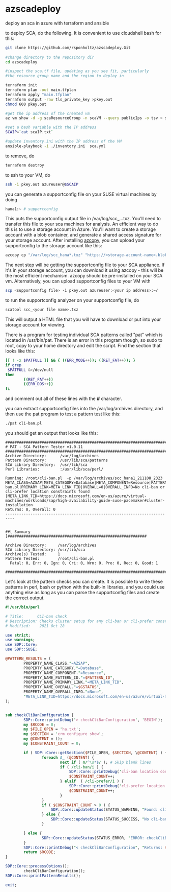# azscadeploy
deploy an sca in azure with terraform and ansible

to deploy SCA, do the following.  It is convenient to use cloudshell bash for this:

```bash
git clone https://github.com/rsponholtz/azscadeploy.Git
  
#change directory to the repository dir
cd azscadeploy

#inspect the sca.tf file, updating as you see fit, particularly
#the resource group name and the region to deploy in

terraform init
terraform plan -out main.tfplan
terraform apply "main.tfplan"
terraform output -raw tls_private_key >pkey.out
chmod 600 pkey.out

#get the ip address of the created vm
az vm show -d -g scaResourceGroup -n scaVM --query publicIps -o tsv > scaIP.txt

#set a bash variable with the IP address
SCAIP=`cat scaIP.txt`

#update inventory.ini with the IP address of the VM
ansible-playbook -i ./inventory.ini  sca.yml
```

to remove, do

```bash
terraform destroy 
```

to ssh to your VM, do

```bash
ssh -i pkey.out azureuser@$SCAIP
```

you can generate a supportconfig file on your SUSE virtual machines by doing

```bash
hana1:~ # supportconfig
```

This puts the supportconfig output file in /var/log/scc_<hostname>...txz.  You'll need to transfer this file to your sca machines for analysis.  An efficient way to do this is to use a storage account in Azure.  You'll want to create a storage account with a blob container, and generate a shared access signature for your storage account.  After installing [azcopy](https://docs.microsoft.com/en-us/azure/storage/common/storage-use-azcopy-v10), you can upload your supportconfig to the storage account like this:

```bash
azcopy cp "/var/log/scc_hana*.txz" "https://<storage-account-name>.blob.core.windows.net/supportconfigs?sp=rfaeddl&st=2021-09-28T23:22:28Z&se=2022-09-19T07:22:28Z&spr=https&sv=2020-08-04&sr=c&sig=JEQF%2DIdp5Wz0DkbjQDJUv%2Bw6zzn%2HGFUEhhvxaHHGvP%2BM%3D"
```

The next step will be getting the supportconfig file to your SCA appliance.  If it's in your storage account, you can download it using azcopy - this will be the most efficient mechanism.  azcopy should be pre-installed on your SCA vm.  Alternatively, you can upload supportconfig files to your VM with
```bash
scp <supportconfig file> -i pkey.out azureuser:<your ip address>:~/
```

to run the supportconfig analyzer on your supportconfig file, do

```bash
scatool scc_<your file name>.txz
```

This will output a HTML file that you will have to download or put into your storage account for viewing.

There is a program for testing individual SCA patterns called "pat" which is located in /usr/bin/pat.  There is an error in this program though, so sudo to root, copy to your home directory and edit the script.  Find the section that looks like this:
```bash
[[ ! -x $PATFULL ]] && { ((ERR_MODE++)); ((RET_FAT++)); }
if grep
 $PATFULL &>/dev/null
then
        ((RET_FAT++))
        ((ERR_DOS++))
fi
```

and comment out all of these lines with the ***#*** character.

you can extract supportconfig files into the /var/log/archives directory, and then use the pat program to test a pattern test like this:

```bash
./pat cli-ban.pl
```

you should get an output that looks like this:
```
##########################################################################
# PAT - SCA Pattern Tester v1.0.11
##########################################################################
Archive Directory:      /var/log/archives
Pattern Directory:      /usr/lib/sca/patterns
SCA Library Directory:  /usr/lib/sca
Perl Libraries:         :/usr/lib/sca/perl/

Running: /root/cli-ban.pl  -p /var/log/archives/scc_hana1_211108_2323
META_CLASS=AZSAP|META_CATEGORY=Database|META_COMPONENT=Resource|PATTERN_ID=cli-ban.pl|PRIMARY_LINK=META_LINK_TID|OVERALL=0|OVERALL_INFO=No cli-ban or cli-prefer location constraints found |META_LINK_TID=https://docs.microsoft.com/en-us/azure/virtual-machines/workloads/sap/high-availability-guide-suse-pacemaker#cluster-installation
Returns: 0, Overall: 0
--------------------------------------------------------------------------


##[ Summary ]#############################################################

Archive Directory:     /var/log/archives
SCA Library Directory: /usr/lib/sca
Archive(s) Tested:     1
Pattern Tested:        /root/cli-ban.pl
  Fatal: 0, Err: 0, Ign: 0, Cri: 0, Wrn: 0, Pro: 0, Rec: 0, Good: 1

##########################################################################
```

Let's look at the pattern checks you can create.  It is possible to write these patterns in perl, bash or python with the built-in libraries, and you could use anything else as long as you can parse the supportconfig files and create the correct output.  

```perl
#!/usr/bin/perl

# Title:      CLI-ban check
# Description: Checks cluster setup for any cli-ban or cli-prefer constraints
# Modified:    2021 Oct 28

use strict;
use warnings;
use SDP::Core;
use SDP::SUSE;

@PATTERN_RESULTS = (
        PROPERTY_NAME_CLASS."=AZSAP",
        PROPERTY_NAME_CATEGORY."=Database",
        PROPERTY_NAME_COMPONENT."=Resource",
        PROPERTY_NAME_PATTERN_ID."=$PATTERN_ID",
        PROPERTY_NAME_PRIMARY_LINK."=META_LINK_TID",
        PROPERTY_NAME_OVERALL."=$GSTATUS",
        PROPERTY_NAME_OVERALL_INFO."=None",
        "META_LINK_TID=https://docs.microsoft.com/en-us/azure/virtual-machines/workloads/sap/high-availability-guide-suse-pacemaker#cluster-installation"
);


sub checkCliBanConfiguration {
        SDP::Core::printDebug('> checkCliBanConfiguration', 'BEGIN');
        my $RCODE = 0;
        my $FILE_OPEN = 'ha.txt';
        my $SECTION = 'crm configure show';
        my @CONTENT = ();
        my $CONSTRAINT_COUNT = 0;

        if ( SDP::Core::getSection($FILE_OPEN, $SECTION, \@CONTENT) ) {
                foreach $_ (@CONTENT) {
                        next if ( m/^\s*$/ ); # Skip blank lines
                        if ( /cli-ban/i ) {
                            SDP::Core::printDebug('cli-ban location constraint', "Found");
                            $CONSTRAINT_COUNT++;
                        } elsif  ( /cli-prefer/i ) {
                            SDP::Core::printDebug('cli-prefer location constraint', "Found");
                            $CONSTRAINT_COUNT++;
                        }
                }
                if ( $CONSTRAINT_COUNT > 0 ) {
                    SDP::Core::updateStatus(STATUS_WARNING, "Found: cli-ban or cli-prefer location constraints");
                } else {
                    SDP::Core::updateStatus(STATUS_SUCCESS, "No cli-ban or cli-prefer location constraints found ")
                }

        } else {
                SDP::Core::updateStatus(STATUS_ERROR, "ERROR: checkCliBanConfiguration(): Cannot find \"$SECTION\" section in $FILE_OPEN");
        }
        SDP::Core::printDebug("< checkCliBanConfiguration", "Returns: $RCODE");
        return $RCODE;
}

SDP::Core::processOptions();
        checkCliBanConfiguration();
SDP::Core::printPatternResults();

exit;
```
